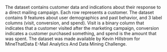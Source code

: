 ﻿The dataset contains customer data and indications about their response to a direct mailing campaign. Each row represents a customer. The dataset contains 9 features about user demographics and past behavior, and 3 label columns (visit, conversion, and spend).  Visit is a binary column that indicates that a customer visited after the marketing campaign, conversion indicates a customer purchased something, and spend is the amount that was spent.  The dataset was made available by Kevin Hillstrom for MineThatData E-Mail Analytics And Data Mining Challenge.